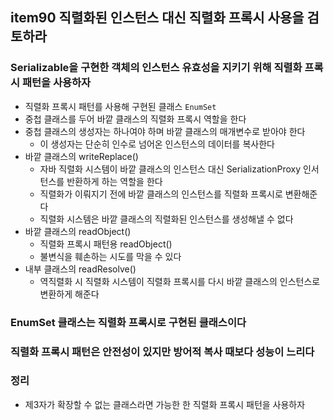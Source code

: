 ## item90 직렬화된 인스턴스 대신 직렬화 프록시 사용을 검토하라

### Serializable을 구현한 객체의 인스턴스 유효성을 지키기 위해 직렬화 프록시 패턴을 사용하자
- 직렬화 프록시 패턴를 사용해 구현된 클래스 `EnumSet`
- 중첩 클래스를 두어 바깥 클래스의 직렬화 프록시 역할을 한다
- 중첩 클래스의 생성자는 하나여야 하며 바깥 클래스의 매개변수로 받아야 한다
  - 이 생성자는 단순히 인수로 넘어온 인스턴스의 데이터를 복사한다
- 바깥 클래스의 writeReplace()
  - 자바 직렬화 시스템이 바깥 클래스의 인스턴스 대신 SerializationProxy 인서턴스를 반환하게 하는 역할을 한다
  - 직렬화가 이뤄지기 전에 바깥 클래스의 인스턴스를 직렬화 프록시로 변환해준다
  - 직렬화 시스템은 바깥 클래스의 직렬화된 인스턴스를 생성해낼 수 없다
- 바깥 클래스의 readObject() 
  - 직렬화 프록시 패턴용 readObject()
  - 불변식을 훼손하는 시도를 막을 수 있다 
- 내부 클래스의 readResolve()
  - 역직렬화 시 직렬화 시스템이 직렬화 프록시를 다시 바깥 클래스의 인스턴스로 변환하게 해준다
  

### EnumSet 클래스는 직렬화 프록시로 구현된 클래스이다

### 직렬화 프록시 패턴은 안전성이 있지만 방어적 복사 때보다 성능이 느리다


### 정리
- 제3자가 확장할 수 없는 클래스라면 가능한 한 직렬화 프록시 패턴을 사용하자